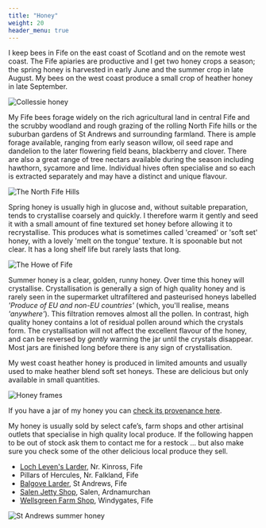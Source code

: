 ```yaml
---
title: "Honey"
weight: 20
header_menu: true
---
```


I keep bees in Fife on the east coast of Scotland and on the remote west coast. The Fife apiaries are productive and I get two honey crops a season; the spring honey is harvested in early June and the summer crop in late August. My bees on the west coast produce a small crop of heather honey in late September.

![Collessie honey](images/fife/191001-005.jpg)

My Fife bees forage widely on the rich agricultural land in central Fife and the scrubby woodland and rough grazing of the rolling North Fife hills or the suburban gardens of St Andrews and surrounding farmland. There is ample forage available, ranging from early season willow, oil seed rape and dandelion to the later flowering field beans, blackberry and clover. There are also a great range of tree nectars available during the season including hawthorn, sycamore and lime. Individual hives often specialise and so each is extracted separately and may have a distinct and unique flavour. 

![The North Fife Hills](images/fife/170604-04.jpg)

Spring honey is usually high in glucose and, without suitable preparation, tends to crystallise coarsely and quickly. I therefore warm it gently and seed it with a small amount of fine textured set honey before allowing it to recrystallise. This produces what is sometimes called 'creamed' or 'soft set' honey, with a lovely 'melt on the tongue' texture. It is spoonable but not clear. It has a long shelf life but rarely lasts that long.

![The Howe of Fife](images/fife/160521-26.jpg)

Summer honey is a clear, golden, runny honey. Over time this honey will crystallise. Crystallisation is generally a sign of high quality honey and is rarely seen in the supermarket ultrafiltered and pasteurised honeys labelled *'Produce of EU and non-EU countries'* (which, you'll realise, means *'anywhere'*). This filtration removes almost all the pollen. In contrast, high quality honey contains a lot of residual pollen around which the crystals form. The crystallisation will not affect the excellent flavour of the honey, and can be reversed by *gently* warming the jar until the crystals disappear. Most jars are finished long before there is any sign of crystallisation.

My west coast heather honey is produced in limited amounts and usually used to make heather blend soft set honeys. These are delicious but only available in small quantities.

![Honey frames](images/misc/180616-017.jpg)

If you have a jar of my honey you can [check its provenance here](/provenance).

My honey is usually sold by select cafe’s, farm shops and other artisinal outlets that specialise in high quality local produce. If the following happen to be out of stock ask them to contact me for a restock ... but also make sure you check some of the other delicious local produce they sell.

* [Loch Leven's Larder](https://www.lochlevenslarder.com/), Nr. Kinross, Fife
* Pillars of Hercules, Nr. Falkland, Fife
* [Balgove Larder](https://www.balgove.com/), St Andrews, Fife
* [Salen Jetty Shop](https://www.salenjettyshop.com/), Salen, Ardnamurchan
* [Wellsgreen Farm Shop](https://wellsgreenfarm.co.uk/), Windygates, Fife

![St Andrews summer honey](images/standrews/220730-003.jpg)